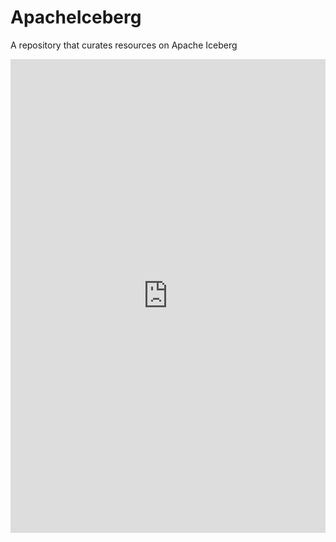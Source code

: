 # ApacheIceberg
A repository that curates resources on Apache Iceberg

<iframe src="https://www.linkedin.com/embed/feed/update/urn:li:share:6931092750649958400" height="758" width="504" frameborder="0" allowfullscreen="" title="Embedded post"></iframe>
